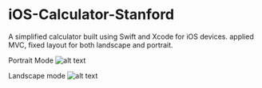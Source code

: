 # iOS-Calculator-Stanford
A simplified calculator built using Swift and Xcode for iOS devices.
applied MVC, fixed layout for both landscape and portrait.

Portrait Mode
![alt text](http://gph.to/2uhaEKi)

Landscape mode
![alt text](http://gph.to/2tdcCqk)

